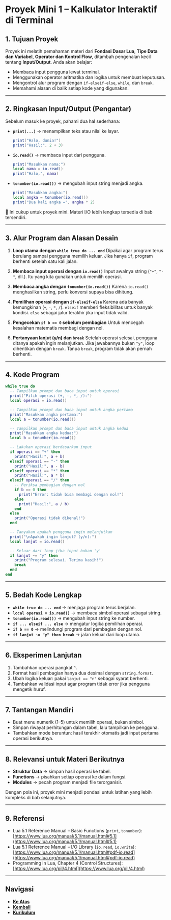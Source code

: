 # **Proyek Mini 1 – Kalkulator Interaktif di Terminal**

## 1. Tujuan Proyek

Proyek ini melatih pemahaman materi dari **Fondasi Dasar Lua**, **Tipe Data dan Variabel**, **Operator dan Kontrol Flow**, ditambah pengenalan kecil tentang **Input/Output**.
Anda akan belajar:

* Membaca input pengguna lewat terminal.
* Menggunakan operator aritmatika dan logika untuk membuat keputusan.
* Mengontrol alur program dengan `if-elseif-else`, `while`, dan `break`.
* Memahami alasan di balik setiap kode yang digunakan.

---

## 2. Ringkasan Input/Output (Pengantar)

Sebelum masuk ke proyek, pahami dua hal sederhana:

* **`print(...)`** → menampilkan teks atau nilai ke layar.

  ```lua
  print("Halo, dunia!")
  print("Hasil:", 2 + 3)
  ```

* **`io.read()`** → membaca input dari pengguna.

  ```lua
  print("Masukkan nama:")
  local nama = io.read()
  print("Halo,", nama)
  ```

* **`tonumber(io.read())`** → mengubah input string menjadi angka.

  ```lua
  print("Masukkan angka:")
  local angka = tonumber(io.read())
  print("Dua kali angka =", angka * 2)
  ```

📌 Ini cukup untuk proyek mini. Materi I/O lebih lengkap tersedia di bab tersendiri.

---

## 3. Alur Program dan Alasan Desain

1. **Loop utama dengan `while true do ... end`**
   Dipakai agar program terus berulang sampai pengguna memilih keluar.
   Jika hanya `if`, program berhenti setelah satu kali jalan.

2. **Membaca input operasi dengan `io.read()`**
   Input awalnya string (`"+"`, `"-"`, dll.). Itu yang kita gunakan untuk memilih operasi.

3. **Membaca angka dengan `tonumber(io.read())`**
   Karena `io.read()` menghasilkan string, perlu konversi supaya bisa dihitung.

4. **Pemilihan operasi dengan `if-elseif-else`**
   Karena ada banyak kemungkinan (`+`, `-`, `*`, `/`).
   `elseif` memberi fleksibilitas untuk banyak kondisi.
   `else` sebagai jalur terakhir jika input tidak valid.

5. **Pengecekan `if b == 0` sebelum pembagian**
   Untuk mencegah kesalahan matematis membagi dengan nol.

6. **Pertanyaan lanjut (y/n) dan `break`**
   Setelah operasi selesai, pengguna ditanya apakah ingin melanjutkan.
   Jika jawabannya bukan `"y"`, loop dihentikan dengan `break`.
   Tanpa `break`, program tidak akan pernah berhenti.

---

## 4. Kode Program

```lua
while true do
  -- Tampilkan prompt dan baca input untuk operasi
  print("Pilih operasi (+, -, *, /):")
  local operasi = io.read()

  -- Tampilkan prompt dan baca input untuk angka pertama
  print("Masukkan angka pertama:")
  local a = tonumber(io.read())

  -- Tampilkan prompt dan baca input untuk angka kedua
  print("Masukkan angka kedua:")
  local b = tonumber(io.read())

  -- Lakukan operasi berdasarkan input
  if operasi == "+" then
    print("Hasil:", a + b)
  elseif operasi == "-" then
    print("Hasil:", a - b)
  elseif operasi == "*" then
    print("Hasil:", a * b)
  elseif operasi == "/" then
    -- Periksa pembagian dengan nol
    if b == 0 then
      print("Error: tidak bisa membagi dengan nol!")
    else
      print("Hasil:", a / b)
    end
  else
    print("Operasi tidak dikenal!")
  end

  -- Tanyakan apakah pengguna ingin melanjutkan
  print("\nApakah ingin lanjut? (y/n):")
  local lanjut = io.read()

  -- Keluar dari loop jika input bukan 'y'
  if lanjut ~= "y" then
    print("Program selesai. Terima kasih!")
    break
  end
end
```

---

## 5. Bedah Kode Lengkap

* **`while true do ... end`** → menjaga program terus berjalan.
* **`local operasi = io.read()`** → membaca simbol operasi sebagai string.
* **`tonumber(io.read())`** → mengubah input string ke number.
* **`if ... elseif ... else`** → mengatur logika pemilihan operasi.
* **`if b == 0`** → melindungi program dari pembagian dengan nol.
* **`if lanjut ~= "y" then break`** → jalan keluar dari loop utama.

---

## 6. Eksperimen Lanjutan

1. Tambahkan operasi pangkat `^`.
2. Format hasil pembagian hanya dua desimal dengan `string.format`.
3. Ubah logika keluar: pakai `lanjut == "n"` sebagai syarat berhenti.
4. Tambahkan validasi input agar program tidak error jika pengguna mengetik huruf.

---

## 7. Tantangan Mandiri

* Buat menu numerik (1–5) untuk memilih operasi, bukan simbol.
* Simpan riwayat perhitungan dalam tabel, lalu tampilkan ke pengguna.
* Tambahkan mode beruntun: hasil terakhir otomatis jadi input pertama operasi berikutnya.

---

## 8. Relevansi untuk Materi Berikutnya

* **Struktur Data** → simpan hasil operasi ke tabel.
* **Functions** → pisahkan setiap operasi ke dalam fungsi.
* **Modules** → pecah program menjadi file terorganisir.

Dengan pola ini, proyek mini menjadi pondasi untuk latihan yang lebih kompleks di bab selanjutnya.

---

## 9. Referensi

* Lua 5.1 Reference Manual – Basic Functions (`print`, `tonumber`):
  [https://www.lua.org/manual/5.1/manual.html#5.1](https://www.lua.org/manual/5.1/manual.html#5.1)
* Lua 5.1 Reference Manual – I/O Library (`io.read`, `io.write`):
  [https://www.lua.org/manual/5.1/manual.html#pdf-io.read](https://www.lua.org/manual/5.1/manual.html#pdf-io.read)
* Programming in Lua, Chapter 4 (Control Structures):
  [https://www.lua.org/pil/4.html](https://www.lua.org/pil/4.html)

---

<!--
Dengan susunan ini, pelajar sudah punya pegangan jelas: **kenapa setiap baris dipakai, bagaimana alurnya, dan apa yang bisa dieksperimenkan**.
---


Apakah kamu mau saya buatkan juga **template halaman proyek mini** (semacam kerangka standar) supaya konsisten untuk proyek mini berikutnya?

-->

## Navigasi

* **[Ke Atas](#)**
* **[Kembali](../README.md)**
* **[Kurikulum](../../../../../README.md)**

